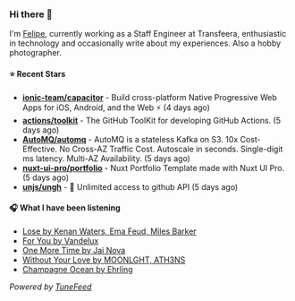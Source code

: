 ### Hi there 👋

I'm [Felipe](https://felipevm.com), currently working as a Staff Engineer at Transfeera, enthusiastic in technology and occasionally write about my experiences. Also a hobby photographer.

#### ⭐ Recent Stars
- **[ionic-team/capacitor](https://github.com/ionic-team/capacitor)** - Build cross-platform Native Progressive Web Apps for iOS, Android, and the Web ⚡️ (4 days ago)
- **[actions/toolkit](https://github.com/actions/toolkit)** - The GitHub ToolKit for developing GitHub Actions. (5 days ago)
- **[AutoMQ/automq](https://github.com/AutoMQ/automq)** - AutoMQ is a stateless Kafka on S3. 10x Cost-Effective. No Cross-AZ Traffic Cost. Autoscale in seconds. Single-digit ms latency. Multi-AZ Availability. (5 days ago)
- **[nuxt-ui-pro/portfolio](https://github.com/nuxt-ui-pro/portfolio)** - Nuxt Portfolio Template made with Nuxt UI Pro. (5 days ago)
- **[unjs/ungh](https://github.com/unjs/ungh)** - 🐙 Unlimited access to github API (5 days ago)

#### 🎧 What I have been listening
- [Lose by Kenan Waters, Ema Feud, Miles Barker](https://open.spotify.com/track/47sr9oPuhpJcNvZ7NOzvZl)
- [For You by Vandelux](https://open.spotify.com/track/0LQ2LOvrWU6xPH42OM1Zpb)
- [One More Time by Jai Nova](https://open.spotify.com/track/4A6sKVOjxn8wpLv7GNuAZS)
- [Without Your Love by MOONLGHT, ATH3NS](https://open.spotify.com/track/04v0Dpv6zxAc00vOeFHtB3)
- [Champagne Ocean by Ehrling](https://open.spotify.com/track/2QquxgyWjZBt1IZS0Rkvan)

_Powered by [TuneFeed](https://tunefeed.app?ref=github.com)_
